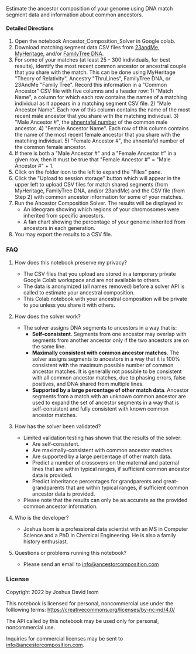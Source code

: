 Estimate the ancestor composition of your genome using DNA match segment data and information about common ancestors.


#### Detailed Directions
1.  Open the notebook Ancestor_Composition_Solver in Google colab.
2. Download matching segment data CSV files from [23andMe](https://www.23andme.com/), [MyHeritage](https://www.myheritage.com/), and/or [FamilyTree DNA](https://www.familytreedna.com/).
3.   For some of your matches (at least 25 - 300 individuals, for best results), identify the most recent common ancestor or ancestral couple that you share with the match.  This can be done using MyHeritage "Theory of Relativity", Ancestry "ThruLines", FamilyTree DNA, or 23AndMe "Family Tree".  Record this information in a "Common Ancestor" CSV file with five columns and a header row:
    1)   "Match Name", a column for which each row contains the names of a matching individual as it appears in a matching segment CSV file.
    2)  "Male Ancestor Name".  Each row of this column contains the name of the most recent male ancestor that you share with the matching individual.
    3)  "Male Ancestor #", the [ahnentafel number](https://en.wikipedia.org/wiki/Ahnentafel) of the common male ancestor.
    4) "Female Ancestor Name".  Each row of this column contains the name of the most recent female ancestor that you share with the matching individual.
    5) "Female Ancestor #", the ahnentafel number of the common female ancestor.
 4. If there is both a "Male Ancestor #" and a "Female Ancestor #" in a given row, then it must be true that "Female Ancestor #" = "Male Ancestor #" + 1.
5. Click on the folder icon to the left to expand the "Files" pane.
 6. Click the "Upload to session storage" button which will appear in the upper left to upload CSV files for match shared segments (from MyHeritage, FamilyTree DNA, and/or 23andMe) and the CSV file (from Step 2) with common ancestor information for some of your matches.
7. Run the Ancestor Composition Solver.  The results will be displayed in:
    * An ideogram showing which regions of your chromosomes were inherited from specific ancestors.
   *  A fan chart showing the percentage of your genome inherited from ancestors in each generation.
8. You may export the results to a CSV file.

### FAQ
1.   How does this notebook preserve my privacy?
      * The CSV files that you upload are stored in a temporary private Google Colab workspace and are not available to others.   
      * The data is anonymized (all names removed) before a solver API is called to estimate your ancestral composition.
      * This Colab notebook with your ancestral composition will be private to you unless you share it with others.
2.   How does the solver work?
       *   The solver assigns DNA segments to ancestors in a way that is:
            * **Self-consistent**.  Segments from one ancestor may overlap with segments from another ancestor only if the two ancestors are on the same line.
            * **Maximally consistent with common ancestor matches**.  The solver assigns segments to ancestors in a way that it is 100% consistent with the maximum possible number of common ancestor matches. It is generally not possible to be consistent with all common ancestor matches, due to phasing errors, false positives, and DNA shared from multiple lines.
            * **Supported by a large percentage of other match data**.  Ancestor segments from a match with an unknown common ancestor are used to expand the set of ancestor segments in a way that is self-consistent and fully consistent with known common ancestor matches.

3. How has the solver been validated?
    * Limited validation testing has shown that the results of the solver:
        * Are self-consistent.
        * Are maximally-consistent with common ancestor matches.
        * Are supported by a large percentage of other match data.
        * Predict a number of crossovers on the maternal and paternal lines that are within typical ranges, if sufficient common ancestor data is provided.
        * Predict inheritance percentages for grandparents and great-grandparents that are within typical ranges, if sufficient common ancestor data is provided.
    * Please note that the results can only be as accurate as the provided common ancestor information.

4. Who is the developer?
    * Joshua Isom is a professional data scientist with an MS in Computer Science and a PhD in Chemical Engineering.  He is also a family history enthusiast.

5. Questions or problems running this notebook?
     * Please send an email to info@ancestorcomposition.com

### License
Copyright 2022 by Joshua David Isom

This notebook is licensed for personal, noncommercial use under the folllowing terms:
https://creativecommons.org/licenses/by-nc-nd/4.0/

The API called by this notebook may be used only for personal, noncommercial use.

Inquiries for commercial licenses may be sent to info@ancestorcomposition.com.

